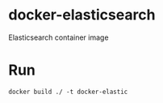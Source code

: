 # docker-elasticsearch
Elasticsearch container image

# Run
```
docker build ./ -t docker-elastic
```
